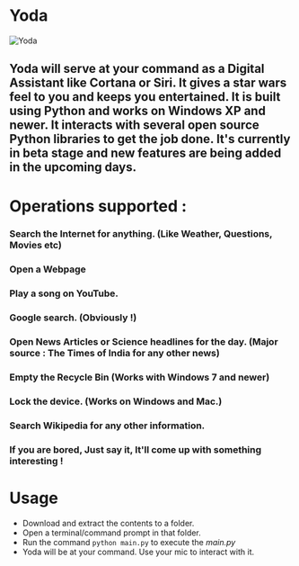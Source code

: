 # Yoda
![Yoda](https://s-media-cache-ak0.pinimg.com/originals/72/4a/96/724a96707ee0099a62544a8849600f8c.jpg)
## Yoda will serve at your command as a Digital Assistant like Cortana or Siri. It gives a star wars feel to you and keeps you entertained. It is built using Python and works on Windows XP and newer. It interacts with several open source Python libraries to get the job done. It's currently in beta stage and new features are being added in the upcoming days.



# Operations supported :


### Search the Internet for anything. (Like Weather, Questions, Movies etc)

### Open a Webpage

### Play a song on YouTube.

### Google search. (Obviously !)

### Open News Articles or Science headlines for the day. (Major source : The Times of India for any other news)

### Empty the Recycle Bin (Works with Windows 7 and newer)

### Lock the device. (Works on Windows and Mac.)

### Search Wikipedia for any other information.

### If you are bored, Just say it, It'll come up with something interesting !

# Usage


+ Download and extract the contents to a folder.
+ Open a terminal/command prompt in that folder.
+ Run the command `python main.py` to execute the *main.py*
+ Yoda will be at your command. Use your mic to interact with it.
